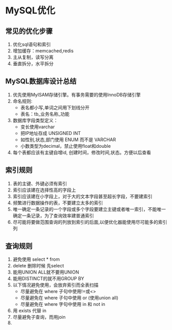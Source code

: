 # MySQL优化

## 常见的优化步骤

1. 优化sql语句和索引
2. 增加缓存：memcached,redis
3. 主从复制，读写分离
4. 垂直拆分，水平拆分


## MySQL数据库设计总结

1. 优先使用MyISAM存储引擎。有事务需要的使用InnoDB存储引擎
2. 命名规则:
    - 表名都小写,单词之间用下划线分开
    - 表名：tb_业务名称_功能
3. 数据库字段类型定义：
    - 变长使用varchar
    - 把IP地址存成 UNSIGNED INT
    - 如性别,状态,部门使用 ENUM 而不是 VARCHAR
    - 小数类型为decimal，禁止使用float和double
4. 每个表都应该有主键自增id, 创建时间，修改时间,状态。方便以后查看

## 索引规则
1. 表的主键、外键必须有索引
2. 索引应该建在选择性高的字段上
3. 索引应该建在小字段上，对于大的文本字段甚至超长字段，不要建索引
4. 频繁进行数据操作的表，不要建立太多的索引
5.  唯一确定一条记录的一个字段或多个字段要建立主键或者唯一索引，不能唯一确定一条记录，为了查询效率建普通索引
6. 尽可能将要做范围查询的列放到索引的后面,以便优化器能使用尽可能多的索引列

## 查询规则
1. 避免使用 select * from
2. delete 删除时候 先select 
3. 能用UNION ALL就不要用UNION
4. 能用DISTINCT的就不用GROUP BY
5. 以下情况避免使用，会放弃索引而全表扫描
    - 尽量避免在 where 子句中使用!=或<>
    - 尽量避免在 where 子句中使用 or (使用union all)
    - 尽量避免在 where 字句中使用 in 和 not in 
6. 用 exists 代替 in
7. 尽量避免子查询，而用join
8. 